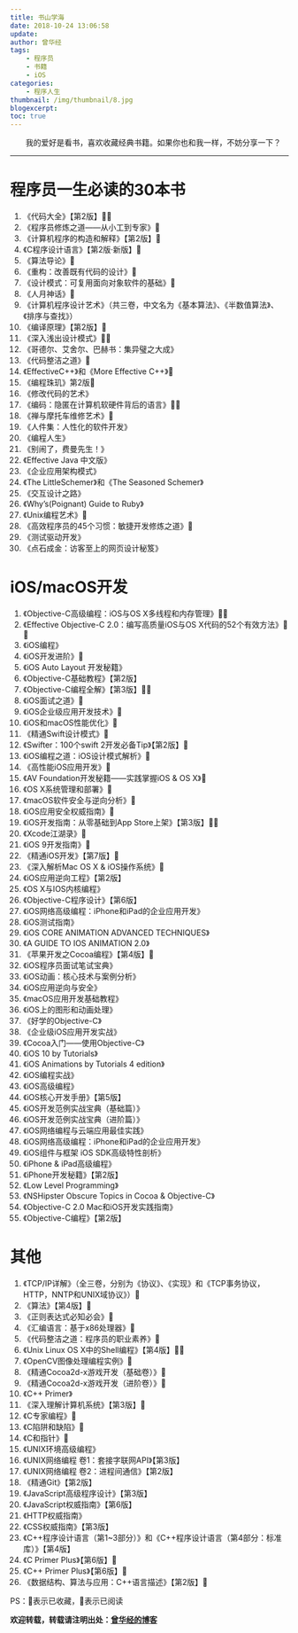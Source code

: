 ```yaml
---
title: 书山学海
date: 2018-10-24 13:06:58
update:
author: 曾华经
tags:
	- 程序员
	- 书籍
	- iOS
categories:
	- 程序人生
thumbnail: /img/thumbnail/8.jpg
blogexcerpt:
toc: true
---
```


&emsp;&emsp;我的爱好是看书，喜欢收藏经典书籍。如果你也和我一样，不妨分享一下？
<!--more-->

---


# 程序员一生必读的30本书

1. 《代码大全》【第2版】🔖📖
2. 《程序员修炼之道——从小工到专家》🔖
3. 《计算机程序的构造和解释》【第2版】🔖
4. 《C程序设计语言》【第2版·新版】🔖
5. 《算法导论》🔖
6. 《重构：改善既有代码的设计》🔖
7. 《设计模式：可复用面向对象软件的基础》🔖
8. 《人月神话》🔖
9. 《计算机程序设计艺术》（共三卷，中文名为《基本算法》、《半数值算法》、《排序与查找》）
10. 《编译原理》【第2版】🔖
11. 《深入浅出设计模式》🔖📖
12. 《哥德尔、艾舍尔、巴赫书：集异璧之大成》
13. 《代码整洁之道》🔖
14. 《EffectiveC++》和《More Effective C++》🔖
15. 《编程珠玑》第2版🔖
16. 《修改代码的艺术》
17. 《编码：隐匿在计算机软硬件背后的语言》🔖📖
18. 《禅与摩托车维修艺术》🔖
19. 《人件集：人性化的软件开发》
20. 《编程人生》
21. 《别闹了，费曼先生！》
22. 《Effective Java 中文版》
23. 《企业应用架构模式》
24. 《The LittleSchemer》和《The Seasoned Schemer》
25. 《交互设计之路》
26. 《Why’s(Poignant) Guide to Ruby》
27. 《Unix编程艺术》🔖
28. 《高效程序员的45个习惯：敏捷开发修炼之道》🔖
29. 《测试驱动开发》
30. 《点石成金：访客至上的网页设计秘笈》

# iOS/macOS开发

1. 《Objective-C高级编程：iOS与OS X多线程和内存管理》🔖📖
2. 《Effective Objective-C 2.0：编写高质量iOS与OS X代码的52个有效方法》🔖📖
3. 《iOS编程》
4. 《iOS开发进阶》🔖
5. 《iOS Auto Layout 开发秘籍》
6. 《Objective-C基础教程》【第2版】
7. 《Objective-C编程全解》【第3版】🔖📖
8. 《iOS面试之道》🔖
9. 《iOS企业级应用开发技术》🔖
10. 《iOS和macOS性能优化》🔖
11. 《精通Swift设计模式》🔖
12. 《Swifter：100个swift 2开发必备Tip》【第2版】🔖
13. 《iOS编程之道：iOS设计模式解析》🔖
14. 《高性能iOS应用开发》🔖
15. 《AV Foundation开发秘籍——实践掌握iOS & OS X》🔖
16. 《OS X系统管理和部署》🔖
17. 《macOS软件安全与逆向分析》🔖
18. 《iOS应用安全权威指南》🔖
19. 《iOS开发指南：从零基础到App Store上架》【第3版】🔖📖
20. 《Xcode江湖录》🔖
21. 《iOS 9开发指南》🔖
22. 《精通iOS开发》【第7版】🔖
23. 《深入解析Mac OS X & iOS操作系统》🔖
24. 《iOS应用逆向工程》【第2版】
25. 《OS X与IOS内核编程》
26. 《Objective-C程序设计》【第6版】
27. 《iOS网络高级编程：iPhone和iPad的企业应用开发》
28. 《iOS测试指南》
29. 《iOS CORE ANIMATION ADVANCED TECHNIQUES》
30. 《A GUIDE TO IOS ANIMATION 2.0》
31. 《苹果开发之Cocoa编程》【第4版】🔖
32. 《iOS程序员面试笔试宝典》
33. 《iOS动画：核心技术与案例分析》
34. 《iOS应用逆向与安全》
35. 《macOS应用开发基础教程》
36. 《iOS上的图形和动画处理》
37. 《好学的Objective-C》 
38. 《企业级iOS应用开发实战》
39. 《Cocoa入门——使用Objective-C》
40. 《iOS 10 by Tutorials》
41. 《iOS Animations by Tutorials 4 edition》
42. 《iOS编程实战》
43. 《iOS高级编程》
44. 《iOS核心开发手册》【第5版】
45. 《iOS开发范例实战宝典（基础篇）》
46. 《iOS开发范例实战宝典（进阶篇）》
47. 《iOS网络编程与云端应用最佳实践》
48. 《iOS网络高级编程：iPhone和iPad的企业应用开发》
49. 《iOS组件与框架 iOS SDK高级特性剖析》
50. 《iPhone & iPad高级编程》
51. 《iPhone开发秘籍》【第2版】
52. 《Low Level Programming》
53. 《NSHipster Obscure Topics in Cocoa & Objective-C》
54. 《Objective-C 2.0 Mac和iOS开发实践指南》
55. 《Objective-C编程》【第2版】

# 其他

1. 《TCP/IP详解》（全三卷，分别为《协议》、《实现》和《TCP事务协议，HTTP，NNTP和UNIX域协议》）🔖
2. 《算法》【第4版】🔖
3. 《正则表达式必知必会》🔖
4. 《汇编语言：基于x86处理器》🔖
5. 《代码整洁之道：程序员的职业素养》🔖
6. 《Unix Linux OS X中的Shell编程》【第4版】🔖📖
7. 《OpenCV图像处理编程实例》🔖
8. 《精通Cocoa2d-x游戏开发（基础卷）》🔖
9. 《精通Cocoa2d-x游戏开发（进阶卷）》🔖
10. 《C++ Primer》
11. 《深入理解计算机系统》【第3版】🔖
12. 《C专家编程》🔖
13. 《C陷阱和缺陷》🔖
14. 《C和指针》🔖
15. 《UNIX环境高级编程》
16. 《UNIX网络编程 卷1：套接字联网API》【第3版】
17. 《UNIX网络编程 卷2：进程间通信》【第2版】
18. 《精通Git》【第2版】
19. 《JavaScript高级程序设计》【第3版】
20. 《JavaScript权威指南》【第6版】
21. 《HTTP权威指南》
22. 《CSS权威指南》【第3版】
23. 《C++程序设计语言（第1~3部分）》和《C++程序设计语言（第4部分：标准库）》【第4版】
24. 《C Primer Plus》【第6版】🔖
25. 《C++ Primer Plus》【第6版】🔖
26. 《数据结构、算法与应用：C++语言描述》【第2版】🔖

PS：🔖表示已收藏，📖表示已阅读

**欢迎转载，转载请注明出处：[曾华经的博客](http://www.huajingzeng.com)**
